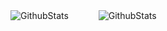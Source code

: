 
<div align="left">
  <img align="top" alt="GithubStats" src="https://github-readme-stats.vercel.app/api?username=oliverjakobs&custom_title=Stats&theme=github_dark&show_icons=true&hide_border=true" />
  <img width="40"/>
  <img align="top" alt="GithubStats" src="https://github-readme-stats.vercel.app/api/top-langs/?username=oliverjakobs&theme=github_dark&hide_border=true" />
</div>
